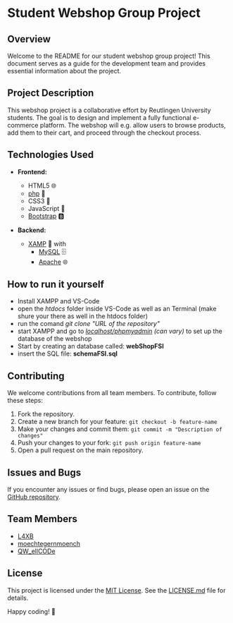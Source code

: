 # Student Webshop Group Project

## Overview

Welcome to the README for our student webshop group project! This document serves as a guide for the development team and provides essential information about the project.

## Project Description

This webshop project is a collaborative effort by Reutlingen University students. The goal is to design and implement a fully functional e-commerce platform. The webshop will e.g. allow users to browse products, add them to their cart, and proceed through the checkout process.

## Technologies Used

- **Frontend:**
  - HTML5 🌐
  - [php](www.php.net) 🐘
  - CSS3 🎨
  - JavaScript 🚀
  - [Bootstrap](https://getbootstrap.com/docs/5.3/getting-started/introduction/) 🅱️

- **Backend:**
  - [XAMP](www.apachefriends.org) 🚀
  with
    - [MySQL](www.mysql.com) 🗄️
    - [Apache](apache.org) 🌐

## How to run it yourself
- Install XAMPP and VS-Code
- open the *htdocs* folder inside VS-Code as well as an Terminal (make shure your there as well in the htdocs folder)
- run the comand *git clone "URL of the repository"*
- start XAMPP and go to *[localhost/phpmyadmin](http://localhost/phpmyadmin/index.php) (can vary)* to set up the database of the webshop
- Start by creating an database called: **webShopFSI**
- insert the SQL file: **schemaFSI.sql**

## Contributing

We welcome contributions from all team members. To contribute, follow these steps:

1. Fork the repository.
2. Create a new branch for your feature: `git checkout -b feature-name`
3. Make your changes and commit them: `git commit -m "Description of changes"`
4. Push your changes to your fork: `git push origin feature-name`
5. Open a pull request on the main repository.

## Issues and Bugs

If you encounter any issues or find bugs, please open an issue on the [GitHub repository](https://github.com/L4XB/webShop/pulls ).

## Team Members

- [L4XB](https://github.com/L4XB)
- [moechtegernmoench](https://github.com/moechtegernmoench)
- [QW_ellCODe](https://github.com/QWellCOD)

## License

This project is licensed under the [MIT License](LICENSE.md). See the [LICENSE.md](LICENSE.md) file for details.

Happy coding! 🚀

